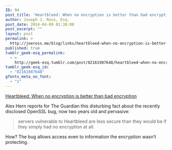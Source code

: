 ```yaml
---
ID: 94
post_title: 'Heartbleed: When no encryption is better than bad encryption'
author: Joseph J. Ross, Esq.
post_date: 2014-04-09 01:38:00
post_excerpt: ""
layout: post
permalink: >
  http://joeross.me/blog/links/heartbleed-when-no-encryption-is-better-than-bad/
published: true
tumblr_geek-esq_permalink:
  - >
    http://geek-esq.tumblr.com/post/82161987648/heartbleed-when-no-encryption-is-better-than-bad
tumblr_geek-esq_id:
  - "82161987648"
gfonts_meta_no_font:
  - "1"
---
```

<a href='http://www.theguardian.com/technology/2014/apr/08/heartbleed-bug-puts-encryption-at-risk-for-hundreds-of-thousands-of-servers'>Heartbleed: When no encryption is better than bad encryption</a><div class="link_description"><p>Alex Hern reports for The Guardian this disturbing fact about the recently disclosed OpenSSL bug, now two years old and pervasive:</p>

<blockquote>
  <p>servers vulnerable to Heartbleed are less secure than they would be if they simply had no encryption at all.</p>
</blockquote>

<p>How? The bug allows access even to information the encryption wasn’t protecting.</p></div>